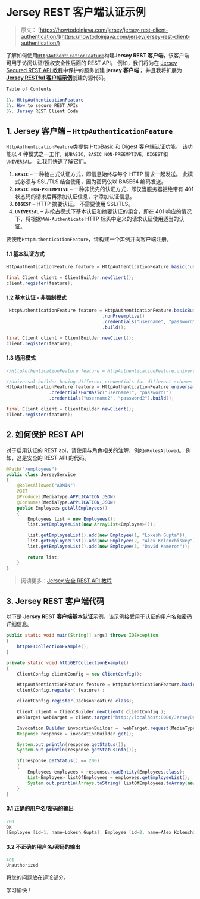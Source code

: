 # Jersey REST 客户端认证示例

> 原文： [https://howtodoinjava.com/jersey/jersey-rest-client-authentication/](https://howtodoinjava.com/jersey/jersey-rest-client-authentication/)

了解如何使用[`HttpAuthenticationFeature`](https://github.com/jersey/jersey/blob/master/core-client/src/main/java/org/glassfish/jersey/client/authentication/HttpAuthenticationFeature.java)构建**Jersey REST 客户端**，该客户端可用于访问认证/授权安全性后面的 REST API。 例如，我们将为在 [Jersey Secured REST API 教程](//howtodoinjava.com/jersey/jersey-rest-security/)中保护的服务创建 **jersey 客户端**； 并且我将扩展为 [**Jersey RESTful 客户端示例**](//howtodoinjava.com/jersey/jersey-restful-client-examples/)创建的源代码。

```java
Table of Contents

1\. HttpAuthenticationFeature
2\. How to secure REST APIs
3\. Jersey REST Client Code
```

## 1\. Jersey 客户端 – `HttpAuthenticationFeature`

`HttpAuthenticationFeature`类提供 HttpBasic 和 Digest 客户端认证功能。 该功能以 4 种模式之一工作，即`BASIC`，`BASIC NON-PREEMPTIVE`，`DIGEST`和`UNIVERSAL`。 让我们快速了解它们。

1.  **`BASIC`** – 一种抢占式认证方式，即信息始终与每个 HTTP 请求一起发送。 此模式必须与 SSL/TLS 结合使用，因为密码仅以 BASE64 编码发送。
2.  **`BASIC NON-PREEMPTIVE`** – 一种非优先的认证方式，即仅当服务器拒绝带有 401 状态码的请求后再添加认证信息，才添加认证信息。
3.  **`DIGEST`** – HTTP 摘要认证。 不需要使用 SSL/TLS。
4.  **`UNIVERSAL`** – 非抢占模式下基本认证和摘要认证的组合，即在 401 响应的情况下，将根据`WWW-Authenticate` HTTP 标头中定义的请求认证使用适当的认证。

要使用`HttpAuthenticationFeature`，请构建一个实例并向客户端注册。

#### 1.1 基本认证方式

```java
HttpAuthenticationFeature feature = HttpAuthenticationFeature.basic("username", "password");

final Client client = ClientBuilder.newClient();
client.register(feature);

```

#### 1.2 基本认证 - 非强制模式

```java
 HttpAuthenticationFeature feature = HttpAuthenticationFeature.basicBuilder()
     								.nonPreemptive()
     								.credentials("username", "password")
     								.build();

final Client client = ClientBuilder.newClient();
client.register(feature);

```

#### 1.3 通用模式

```java
//HttpAuthenticationFeature feature = HttpAuthenticationFeature.universal("username", "password");

//Universal builder having different credentials for different schemes
HttpAuthenticationFeature feature = HttpAuthenticationFeature.universalBuilder()
				.credentialsForBasic("username1", "password1")
				.credentials("username2", "password2").build();

final Client client = ClientBuilder.newClient();
client.register(feature);

```

## 2\. 如何保护 REST API

对于启用认证的 REST api，请使用与角色相关的注解，例如`@RolesAllowed`。 例如，这是安全的 REST API 的代码。

```java
@Path("/employees")
public class JerseyService 
{
	@RolesAllowed("ADMIN")
	@GET
	@Produces(MediaType.APPLICATION_JSON)
	@Consumes(MediaType.APPLICATION_JSON)
	public Employees getAllEmployees() 
	{
		Employees list = new Employees();
		list.setEmployeeList(new ArrayList<Employee>());

		list.getEmployeeList().add(new Employee(1, "Lokesh Gupta"));
		list.getEmployeeList().add(new Employee(2, "Alex Kolenchiskey"));
		list.getEmployeeList().add(new Employee(3, "David Kameron"));

		return list;
	}
}

```

> 阅读更多：[Jersey 安全 REST API 教程](//howtodoinjava.com/jersey/jersey-rest-security/)

## 3\. Jersey REST 客户端代码

以下是 **Jersey REST 客户端基本认证**示例，该示例接受用于认证的用户名和密码详细信息。

```java
public static void main(String[] args) throws IOException 
{
	httpGETCollectionExample();
}

private static void httpGETCollectionExample() 
{
	ClientConfig clientConfig = new ClientConfig();

	HttpAuthenticationFeature feature = HttpAuthenticationFeature.basic("howtodoinjava", "password");
	clientConfig.register( feature) ;

	clientConfig.register(JacksonFeature.class);

	Client client = ClientBuilder.newClient( clientConfig );
	WebTarget webTarget = client.target("http://localhost:8080/JerseyDemos/rest").path("employees");

	Invocation.Builder invocationBuilder =	webTarget.request(MediaType.APPLICATION_JSON);
	Response response = invocationBuilder.get();

	System.out.println(response.getStatus());
	System.out.println(response.getStatusInfo());

	if(response.getStatus() == 200)
	{
		Employees employees = response.readEntity(Employees.class);
		List<Employee> listOfEmployees = employees.getEmployeeList();
		System.out.println(Arrays.toString( listOfEmployees.toArray(new Employee[listOfEmployees.size()]) ));
	}
}

```

#### 3.1 正确的用户名/密码的输出

```java
200
OK
[Employee [id=1, name=Lokesh Gupta], Employee [id=2, name=Alex Kolenchiskey], Employee [id=3, name=David Kameron]]

```

#### 3.2 不正确的用户名/密码的输出

```java
401
Unauthorized

```

将您的问题放在评论部分。

学习愉快！
